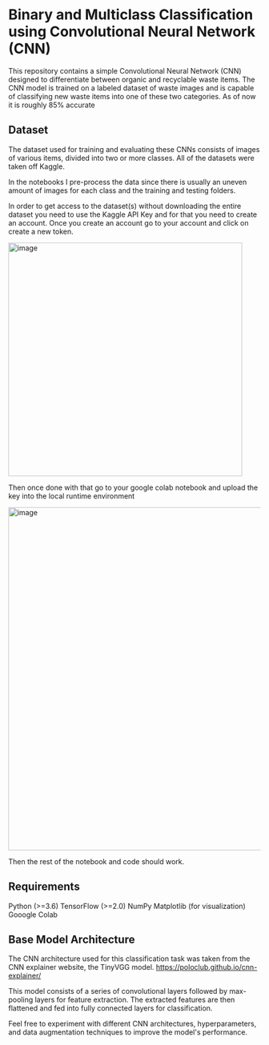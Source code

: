# Binary and Multiclass Classification using Convolutional Neural Network (CNN)
This repository contains a simple Convolutional Neural Network (CNN) designed to differentiate between organic and recyclable waste items. The CNN model is trained on a labeled dataset of waste images and is capable of classifying new waste items into one of these two categories. As of now it is roughly 85% accurate 

## Dataset
The dataset used for training and evaluating these CNNs consists of images of various items, divided into two or more classes. All of the datasets were taken off Kaggle.

In the notebooks I pre-process the data since there is usually an uneven amount of images for each class and the training and testing folders. 

In order to get access to the dataset(s) without downloading the entire dataset you need to use the Kaggle API Key and for that you need to create an account. Once you create an account go to your account and click on create a new token.

<img width="467" alt="image" src="https://github.com/pranavrao87/Waste-Classification/assets/108501622/006083b8-f493-4811-b95a-5403b0888bc0">

Then once done with that go to your google colab notebook and upload the key into the local runtime environment

<img width="686" alt="image" src="https://github.com/pranavrao87/Waste-Classification/assets/108501622/3b7b0f17-46db-45a1-9c48-cbdace491af0">

Then the rest of the notebook and code should work.

## Requirements
Python (>=3.6)
TensorFlow (>=2.0)
NumPy
Matplotlib (for visualization)
Gooogle Colab

## Base Model Architecture
The CNN architecture used for this classification task was taken from the CNN explainer website, the TinyVGG model. https://poloclub.github.io/cnn-explainer/

This model consists of a series of convolutional layers followed by max-pooling layers for feature extraction. The extracted features are then flattened and fed into fully connected layers for classification. 

Feel free to experiment with different CNN architectures, hyperparameters, and data augmentation techniques to improve the model's performance.



